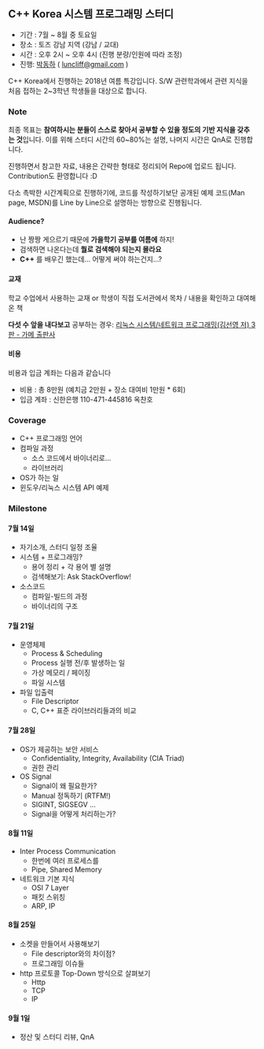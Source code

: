 ## C++ Korea 시스템 프로그래밍 스터디

 - 기간 : 7월 ~ 8월 중 토요일
 - 장소 : 토즈 강남 지역 (강남 / 교대)
 - 시간 : 오후 2시 ~ 오후 4시 (진행 분량/인원에 따라 조정)
 - 진행: [박동하](https://github.com/luncliff) ( luncliff@gmail.com )

C++ Korea에서 진행하는 2018년 여름 특강입니다. S/W 관련학과에서 관련 지식을 처음 접하는 2~3학년 학생들을 대상으로 합니다. 

### Note
최종 목표는 **참여하시는 분들이 스스로 찾아서 공부할 수 있을 정도의 기반 지식을 갖추는 것**입니다. 이를 위해 스터디 시간의 60~80%는 설명, 나머지 시간은 QnA로 진행합니다.

진행하면서 참고한 자료, 내용은 간략한 형태로 정리되어 Repo에 업로드 됩니다. Contribution도 환영합니다 :D 

다소 촉박한 시간계획으로 진행하기에, 코드를 작성하기보단 공개된 예제 코드(Man page, MSDN)를 Line by Line으로 설명하는 방향으로 진행됩니다.

#### Audience?

 - 난 짱짱 게으르기 때문에 **가을학기 공부를 여름에** 하지!
 - 검색하면 나온다는데 **뭘로 검색해야 되는지 몰라요**
 - **C++** 를 배우긴 했는데... 어떻게 써야 하는건지...?

#### 교재

학교 수업에서 사용하는 교재 or 학생이 직접 도서관에서 목차 / 내용을 확인하고 대여해온 책

**다섯 수 앞을 내다보고** 공부하는 경우: [리눅스 시스템/네트워크 프로그래밍(김선영 저) 3판 - 가메 출판사](http://www.kyobobook.co.kr/product/detailViewKor.laf?ejkGb=KOR&mallGb=KOR&barcode=9788980782819&orderClick=LAG&Kc=)

#### 비용

비용과 입금 계좌는 다음과 같습니다

- 비용 : 총 8만원 (예치금 2만원 + 장소 대여비 1만원 * 6회)
- 입금 계좌 : 신한은행 110-471-445816 옥찬호

### Coverage
 - C++ 프로그래밍 언어
 - 컴파일 과정
    - 소스 코드에서 바이너리로...
    - 라이브러리
 - OS가 하는 일
 - 윈도우/리눅스 시스템 API 예제

### Milestone

#### 7월 14일

 - 자기소개, 스터디 일정 조율
 - 시스템 + 프로그래밍?
   - 용어 정리 + 각 용어 별 설명
   - 검색해보기: Ask StackOverflow! 
 - 소스코드
   - 컴파일-빌드의 과정
   - 바이너리의 구조

#### 7월 21일

 - 운영체제
   - Process & Scheduling
   - Process 실행 전/후 발생하는 일
   - 가상 메모리 / 페이징
   - 파일 시스템
 - 파일 입출력
    - File Descriptor
    - C, C++ 표준 라이브러리들과의 비교

#### 7월 28일

 - OS가 제공하는 보안 서비스
   - Confidentiality, Integrity, Availability (CIA Triad)
   - 권한 관리
 - OS Signal
   - Signal이 왜 필요한가?
   - Manual 정독하기 (RTFM!)
   - SIGINT, SIGSEGV ...
   - Signal을 어떻게 처리하는가?

#### 8월 11일

 - Inter Process Communication
   - 한번에 여러 프로세스를 
   - Pipe, Shared Memory
 - 네트워크 기본 지식
   - OSI 7 Layer
   - 패킷 스위칭
   - ARP, IP

#### 8월 25일

 - 소켓을 만들어서 사용해보기
   - File descriptor와의 차이점?
   - 프로그래밍 이슈들
 - http 프로토콜 Top-Down 방식으로 살펴보기
   - Http
   - TCP
   - IP

#### 9월 1일
 - 정산 및 스터디 리뷰, QnA

